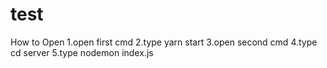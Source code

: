 # test
How to Open
1.open first cmd
2.type yarn start
3.open second cmd
4.type cd server
5.type nodemon index.js
